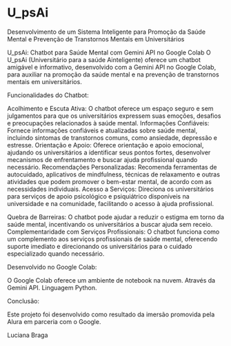 # U_psAi
Desenvolvimento de um Sistema Inteligente para Promoção da Saúde Mental e Prevenção de Transtornos Mentais em Universitários

U_psAi: Chatbot para Saúde Mental com Gemini API no Google Colab
O U_psAi (Universitário para a saúde Ainteligente) oferece um chatbot amigável e informativo, desenvolvido com a Gemini API no Google Colab, para auxiliar na promoção da saúde mental e na prevenção de transtornos mentais em universitários.

Funcionalidades do Chatbot:

Acolhimento e Escuta Ativa: O chatbot oferece um espaço seguro e sem julgamentos para que os universitários expressem suas emoções, desafios e preocupações relacionados à saúde mental.
Informações Confiáveis: Fornece informações confiáveis e atualizadas sobre saúde mental, incluindo sintomas de transtornos comuns, como ansiedade, depressão e estresse.
Orientação e Apoio: Oferece orientação e apoio emocional, ajudando os universitários a identificar seus pontos fortes, desenvolver mecanismos de enfrentamento e buscar ajuda profissional quando necessário.
Recomendações Personalizadas: Recomenda ferramentas de autocuidado, aplicativos de mindfulness, técnicas de relaxamento e outras atividades que podem promover o bem-estar mental, de acordo com as necessidades individuais.
Acesso a Serviços: Direciona os universitários para serviços de apoio psicológico e psiquiátrico disponíveis na universidade e na comunidade, facilitando o acesso à ajuda profissional.

Quebra de Barreiras: O chatbot pode ajudar a reduzir o estigma em torno da saúde mental, incentivando os universitários a buscar ajuda sem receio.
Complementaridade com Serviços Profissionais: O chatbot funciona como um complemento aos serviços profissionais de saúde mental, oferecendo suporte imediato e direcionando os universitários para o cuidado especializado quando necessário.

Desenvolvido no Google Colab:

O Google Colab oferece um ambiente de notebook na nuvem. 
Através da Gemini API. 
Linguagem Python.

Conclusão:

Este projeto foi desenvolvido como resultado da imersão promovida pela Alura em parceria com o Google.

Luciana Braga
